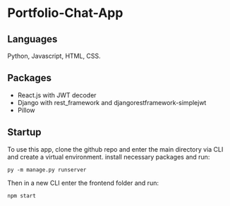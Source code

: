 # Portfolio-Chat-App

## Languages

Python, Javascript, HTML, CSS.

## Packages

 - React.js with JWT decoder
 - Django with rest_framework and djangorestframework-simplejwt
 - Pillow

## Startup
To use this app, clone the github repo and enter the main directory via CLI and create a virtual environment. install necessary packages and run:
```
py -m manage.py runserver
```
Then in a new CLI enter the frontend folder and run:
```
npm start
```

